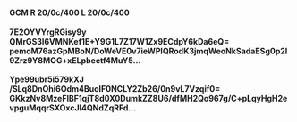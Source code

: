 #### GCM R 20/0c/400 L 20/0c/400
**7E2OYVYrgRGisy9y**<br/>**QMrGS3I6VMNKef1E+Y9G1L7Z17W1Zx9ECdpY6kDa6eQ=**<br/>**pemoM76azGpMBoN/DoWeVE0v7ieWPlQRodK3jmqWeoNkSadaESg0p2l9Zrz9Y8MOG+xELpbeetf4MuY5...**<br/><br/>
**Ype99ubr5i579kXJ**<br/>**/SLq8DnOhi6Odm4BuoIF0NCLY2Zb26/0n9vL7Vzqif0=**<br/>**GKkzNv8MzeFIBF1qjT8d0X0DumkZZ8U6/dfMH2Qo967g/C+pLqyHgH2evpguMqqrSXOxcJI4QNdZqRFd...**
